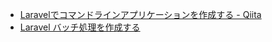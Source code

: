 - [Laravelでコマンドラインアプリケーションを作成する - Qiita](https://qiita.com/nenokido2000/items/abbf70c87c9ad86a2b89)
- [Laravel バッチ処理を作成する](https://zenn.dev/goemon/articles/0596e6f59e776d)
